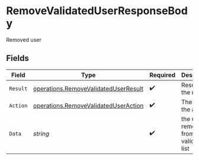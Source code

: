 # RemoveValidatedUserResponseBody

Removed user


## Fields

| Field                                                                                        | Type                                                                                         | Required                                                                                     | Description                                                                                  | Example                                                                                      |
| -------------------------------------------------------------------------------------------- | -------------------------------------------------------------------------------------------- | -------------------------------------------------------------------------------------------- | -------------------------------------------------------------------------------------------- | -------------------------------------------------------------------------------------------- |
| `Result`                                                                                     | [operations.RemoveValidatedUserResult](../../models/operations/removevalidateduserresult.md) | :heavy_check_mark:                                                                           | Result of the request                                                                        |                                                                                              |
| `Action`                                                                                     | [operations.RemoveValidatedUserAction](../../models/operations/removevalidateduseraction.md) | :heavy_check_mark:                                                                           | The id of the action                                                                         |                                                                                              |
| `Data`                                                                                       | *string*                                                                                     | :heavy_check_mark:                                                                           | the user removed from validated list                                                         | John Do                                                                                      |